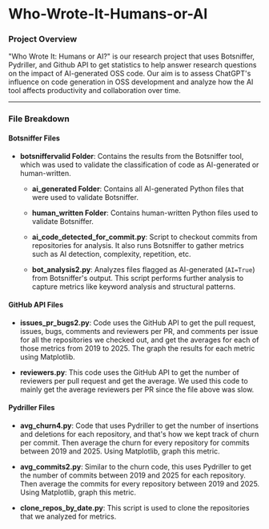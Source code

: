 # Who-Wrote-It-Humans-or-AI

### Project Overview

"Who Wrote It: Humans or AI?" is our research project that uses Botsniffer, Pydriller, and Github API to get statistics to help answer research questions on the impact of AI-generated OSS code. Our aim is to assess ChatGPT's influence on code generation in OSS development and analyze how the AI tool affects productivity and collaboration over time.

---

### File Breakdown

#### **Botsniffer Files**

- **botsniffervalid Folder**:
  Contains the results from the Botsniffer tool, which was used to validate the classification of code as AI-generated or human-written.

  - **ai_generated Folder**:
    Contains all AI-generated Python files that were used to validate Botsniffer.

  - **human_written Folder**:
    Contains human-written Python files used to validate Botsniffer.

  - **ai_code_detected_for_commit.py**:
    Script to checkout commits from repositories for analysis. It also runs Botsniffer to gather metrics such as AI detection, complexity, repetition, etc.

  - **bot_analysis2.py**:
    Analyzes files flagged as AI-generated (`AI=True`) from Botsniffer's output. This script performs further analysis to capture metrics like keyword analysis and structural patterns.

#### **GitHub API Files**

- **issues_pr_bugs2.py**:
  Code uses the GitHub API to get the pull request, issues, bugs, comments and reviewers per PR, and comments per issue for all the repositories we checked out, and get the averages for each of those metrics from 2019 to 2025. The graph the results for each metric using Matplotlib.

- **reviewers.py**:
  This code uses the GitHub API to get the number of reviewers per pull request and get the average. We used this code to mainly get the average reviewers per PR since the file above was slow.

#### **Pydriller Files**

- **avg_churn4.py**:
  Code that uses Pydriller to get the number of insertions and deletions for each repository, and that's how we kept track of churn per commit. Then average the churn for every repository for commits between 2019 and 2025. Using Matplotlib, graph this metric.

- **avg_commits2.py**:
  Similar to the churn code, this uses Pydriller to get the number of commits between 2019 and 2025 for each repository. Then average the commits for every repository between 2019 and 2025. Using Matplotlib, graph this metric.

- **clone_repos_by_date.py**:
  This script is used to clone the repositories that we analyzed for metrics.

